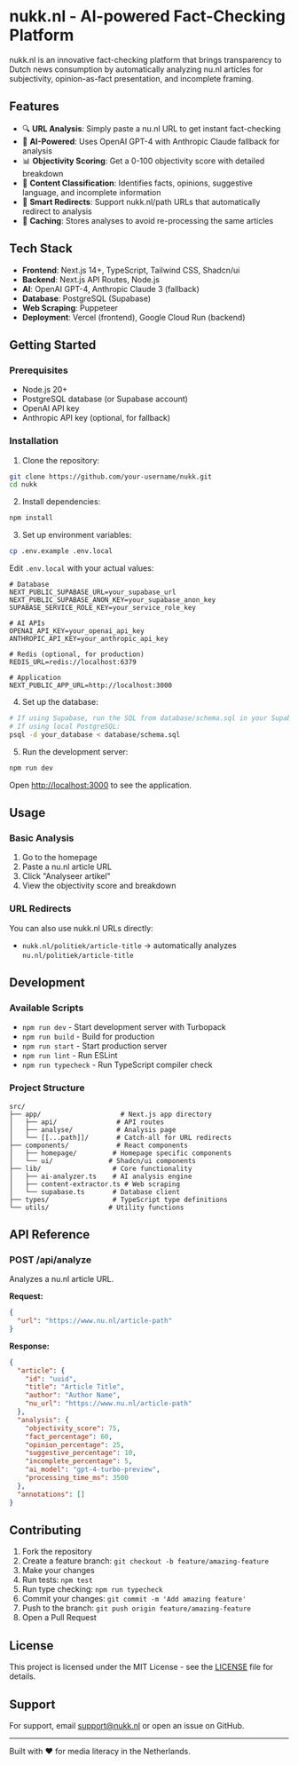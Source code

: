 # nukk.nl - AI-powered Fact-Checking Platform

nukk.nl is an innovative fact-checking platform that brings transparency to Dutch news consumption by automatically analyzing nu.nl articles for subjectivity, opinion-as-fact presentation, and incomplete framing.

## Features

- 🔍 **URL Analysis**: Simply paste a nu.nl URL to get instant fact-checking
- 🧠 **AI-Powered**: Uses OpenAI GPT-4 with Anthropic Claude fallback for analysis
- 📊 **Objectivity Scoring**: Get a 0-100 objectivity score with detailed breakdown
- 🎯 **Content Classification**: Identifies facts, opinions, suggestive language, and incomplete information
- 🔄 **Smart Redirects**: Support nukk.nl/path URLs that automatically redirect to analysis
- 💾 **Caching**: Stores analyses to avoid re-processing the same articles

## Tech Stack

- **Frontend**: Next.js 14+, TypeScript, Tailwind CSS, Shadcn/ui
- **Backend**: Next.js API Routes, Node.js
- **AI**: OpenAI GPT-4, Anthropic Claude 3 (fallback)
- **Database**: PostgreSQL (Supabase)
- **Web Scraping**: Puppeteer
- **Deployment**: Vercel (frontend), Google Cloud Run (backend)

## Getting Started

### Prerequisites

- Node.js 20+
- PostgreSQL database (or Supabase account)
- OpenAI API key
- Anthropic API key (optional, for fallback)

### Installation

1. Clone the repository:
```bash
git clone https://github.com/your-username/nukk.git
cd nukk
```

2. Install dependencies:
```bash
npm install
```

3. Set up environment variables:
```bash
cp .env.example .env.local
```

Edit `.env.local` with your actual values:
```env
# Database
NEXT_PUBLIC_SUPABASE_URL=your_supabase_url
NEXT_PUBLIC_SUPABASE_ANON_KEY=your_supabase_anon_key
SUPABASE_SERVICE_ROLE_KEY=your_service_role_key

# AI APIs
OPENAI_API_KEY=your_openai_api_key
ANTHROPIC_API_KEY=your_anthropic_api_key

# Redis (optional, for production)
REDIS_URL=redis://localhost:6379

# Application
NEXT_PUBLIC_APP_URL=http://localhost:3000
```

4. Set up the database:
```bash
# If using Supabase, run the SQL from database/schema.sql in your Supabase SQL editor
# If using local PostgreSQL:
psql -d your_database < database/schema.sql
```

5. Run the development server:
```bash
npm run dev
```

Open [http://localhost:3000](http://localhost:3000) to see the application.

## Usage

### Basic Analysis
1. Go to the homepage
2. Paste a nu.nl article URL
3. Click "Analyseer artikel"
4. View the objectivity score and breakdown

### URL Redirects
You can also use nukk.nl URLs directly:
- `nukk.nl/politiek/article-title` → automatically analyzes `nu.nl/politiek/article-title`

## Development

### Available Scripts

- `npm run dev` - Start development server with Turbopack
- `npm run build` - Build for production
- `npm run start` - Start production server
- `npm run lint` - Run ESLint
- `npm run typecheck` - Run TypeScript compiler check

### Project Structure

```
src/
├── app/                    # Next.js app directory
│   ├── api/               # API routes
│   ├── analyse/           # Analysis page
│   └── [[...path]]/       # Catch-all for URL redirects
├── components/            # React components
│   ├── homepage/         # Homepage specific components
│   └── ui/              # Shadcn/ui components
├── lib/                  # Core functionality
│   ├── ai-analyzer.ts    # AI analysis engine
│   ├── content-extractor.ts # Web scraping
│   └── supabase.ts       # Database client
├── types/                # TypeScript type definitions
└── utils/               # Utility functions
```

## API Reference

### POST /api/analyze

Analyzes a nu.nl article URL.

**Request:**
```json
{
  "url": "https://www.nu.nl/article-path"
}
```

**Response:**
```json
{
  "article": {
    "id": "uuid",
    "title": "Article Title",
    "author": "Author Name",
    "nu_url": "https://www.nu.nl/article-path"
  },
  "analysis": {
    "objectivity_score": 75,
    "fact_percentage": 60,
    "opinion_percentage": 25,
    "suggestive_percentage": 10,
    "incomplete_percentage": 5,
    "ai_model": "gpt-4-turbo-preview",
    "processing_time_ms": 3500
  },
  "annotations": []
}
```

## Contributing

1. Fork the repository
2. Create a feature branch: `git checkout -b feature/amazing-feature`
3. Make your changes
4. Run tests: `npm test`
5. Run type checking: `npm run typecheck`
6. Commit your changes: `git commit -m 'Add amazing feature'`
7. Push to the branch: `git push origin feature/amazing-feature`
8. Open a Pull Request

## License

This project is licensed under the MIT License - see the [LICENSE](LICENSE) file for details.

## Support

For support, email support@nukk.nl or open an issue on GitHub.

---

Built with ❤️ for media literacy in the Netherlands.
